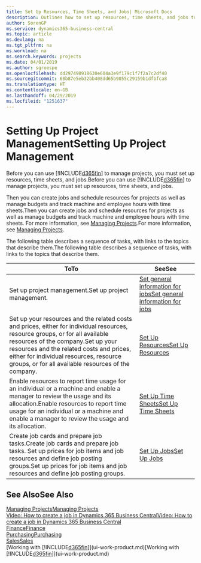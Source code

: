 ```yaml
---
title: Set Up Resources, Time Sheets, and Jobs| Microsoft Docs
description: Outlines how to set up resources, time sheets, and jobs to manage projects.
author: SorenGP
ms.service: dynamics365-business-central
ms.topic: article
ms.devlang: na
ms.tgt_pltfrm: na
ms.workload: na
ms.search.keywords: projects
ms.date: 04/01/2019
ms.author: sgroespe
ms.openlocfilehash: dd297498918630e604a3e9f179c1f7f2a7c2df40
ms.sourcegitcommit: 60b87e5eb32bb408dd65b9855c29159b1dfbfca8
ms.translationtype: HT
ms.contentlocale: en-GB
ms.lasthandoff: 04/29/2019
ms.locfileid: "1251637"
---
```

# <a name="setting-up-project-management"></a><span data-ttu-id="186ba-103">Setting Up Project Management</span><span class="sxs-lookup"><span data-stu-id="186ba-103">Setting Up Project Management</span></span>
<span data-ttu-id="186ba-104">Before you can use [!INCLUDE[d365fin](includes/d365fin_md.md)] to manage projects, you must set up resources, time sheets, and jobs.</span><span class="sxs-lookup"><span data-stu-id="186ba-104">Before you can use [!INCLUDE[d365fin](includes/d365fin_md.md)] to manage projects, you must set up resources, time sheets, and jobs.</span></span>

<span data-ttu-id="186ba-105">Then you can create jobs and schedule resources for projects as well as manage budgets and track machine and employee hours with time sheets.</span><span class="sxs-lookup"><span data-stu-id="186ba-105">Then you can create jobs and schedule resources for projects as well as manage budgets and track machine and employee hours with time sheets.</span></span> <span data-ttu-id="186ba-106">For more information, see [Managing Projects](projects-manage-projects.md).</span><span class="sxs-lookup"><span data-stu-id="186ba-106">For more information, see [Managing Projects](projects-manage-projects.md).</span></span>  

<span data-ttu-id="186ba-107">The following table describes a sequence of tasks, with links to the topics that describe them.</span><span class="sxs-lookup"><span data-stu-id="186ba-107">The following table describes a sequence of tasks, with links to the topics that describe them.</span></span>

| <span data-ttu-id="186ba-108">To</span><span class="sxs-lookup"><span data-stu-id="186ba-108">To</span></span> | <span data-ttu-id="186ba-109">See</span><span class="sxs-lookup"><span data-stu-id="186ba-109">See</span></span> |
| --- | --- |
| <span data-ttu-id="186ba-110">Set up project management.</span><span class="sxs-lookup"><span data-stu-id="186ba-110">Set up project management.</span></span>|[<span data-ttu-id="186ba-111">Set general information for jobs</span><span class="sxs-lookup"><span data-stu-id="186ba-111">Set general information for jobs</span></span>](projects-how-setup-jobs.md#to-set-general-information-for-jobs)|
| <span data-ttu-id="186ba-112">Set up your resources and the related costs and prices, either for individual resources, resource groups, or for all available resources of the company.</span><span class="sxs-lookup"><span data-stu-id="186ba-112">Set up your resources and the related costs and prices, either for individual resources, resource groups, or for all available resources of the company.</span></span> |[<span data-ttu-id="186ba-113">Set Up Resources</span><span class="sxs-lookup"><span data-stu-id="186ba-113">Set Up Resources</span></span>](projects-how-setup-resources.md) |
| <span data-ttu-id="186ba-114">Enable resources to report time usage for an individual or a machine and enable a manager to review the usage and its allocation.</span><span class="sxs-lookup"><span data-stu-id="186ba-114">Enable resources to report time usage for an individual or a machine and enable a manager to review the usage and its allocation.</span></span> |[<span data-ttu-id="186ba-115">Set Up Time Sheets</span><span class="sxs-lookup"><span data-stu-id="186ba-115">Set Up Time Sheets</span></span>](projects-how-setup-time-sheets.md) |
| <span data-ttu-id="186ba-116">Create job cards and prepare job tasks.</span><span class="sxs-lookup"><span data-stu-id="186ba-116">Create job cards and prepare job tasks.</span></span> <span data-ttu-id="186ba-117">Set up prices for job items and job resources and define job posting groups.</span><span class="sxs-lookup"><span data-stu-id="186ba-117">Set up prices for job items and job resources and define job posting groups.</span></span> |[<span data-ttu-id="186ba-118">Set Up Jobs</span><span class="sxs-lookup"><span data-stu-id="186ba-118">Set Up Jobs</span></span>](projects-how-setup-jobs.md) |

## <a name="see-also"></a><span data-ttu-id="186ba-119">See Also</span><span class="sxs-lookup"><span data-stu-id="186ba-119">See Also</span></span>

[<span data-ttu-id="186ba-120">Managing Projects</span><span class="sxs-lookup"><span data-stu-id="186ba-120">Managing Projects</span></span>](projects-manage-projects.md)  
[<span data-ttu-id="186ba-121">Video: How to create a job in Dynamics 365 Business Central</span><span class="sxs-lookup"><span data-stu-id="186ba-121">Video: How to create a job in Dynamics 365 Business Central</span></span>](https://www.youtube.com/watch?v=VqaPWr7BWmw)  
[<span data-ttu-id="186ba-122">Finance</span><span class="sxs-lookup"><span data-stu-id="186ba-122">Finance</span></span>](finance.md)  
[<span data-ttu-id="186ba-123">Purchasing</span><span class="sxs-lookup"><span data-stu-id="186ba-123">Purchasing</span></span>](purchasing-manage-purchasing.md)  
[<span data-ttu-id="186ba-124">Sales</span><span class="sxs-lookup"><span data-stu-id="186ba-124">Sales</span></span>](sales-manage-sales.md)  
<span data-ttu-id="186ba-125">[Working with [!INCLUDE[d365fin](includes/d365fin_md.md)]](ui-work-product.md)</span><span class="sxs-lookup"><span data-stu-id="186ba-125">[Working with [!INCLUDE[d365fin](includes/d365fin_md.md)]](ui-work-product.md)</span></span>  

